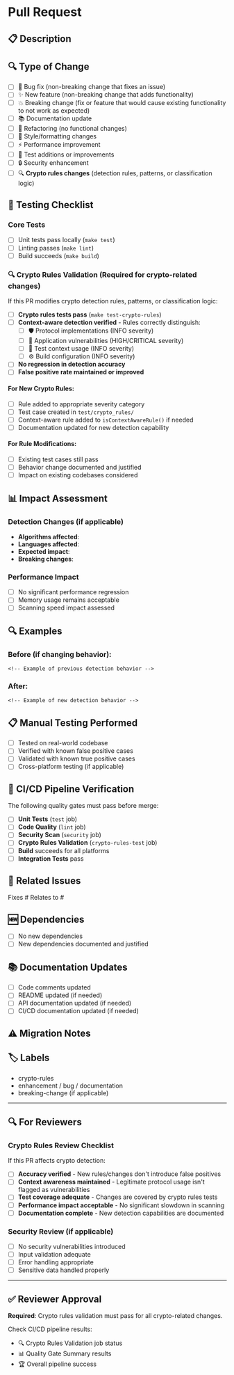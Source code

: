 # Pull Request

## 📋 Description

<!-- Briefly describe what this PR changes and why -->

## 🔍 Type of Change

- [ ] 🐛 Bug fix (non-breaking change that fixes an issue)
- [ ] ✨ New feature (non-breaking change that adds functionality) 
- [ ] 💥 Breaking change (fix or feature that would cause existing functionality to not work as expected)
- [ ] 📚 Documentation update
- [ ] 🔧 Refactoring (no functional changes)
- [ ] 🎨 Style/formatting changes
- [ ] ⚡ Performance improvement
- [ ] 🧪 Test additions or improvements
- [ ] 🔒 Security enhancement
- [ ] 🔍 **Crypto rules changes** (detection rules, patterns, or classification logic)

## 🧪 Testing Checklist

### Core Tests
- [ ] Unit tests pass locally (`make test`)
- [ ] Linting passes (`make lint`)
- [ ] Build succeeds (`make build`)

### 🔍 Crypto Rules Validation (Required for crypto-related changes)

If this PR modifies crypto detection rules, patterns, or classification logic:

- [ ] **Crypto rules tests pass** (`make test-crypto-rules`)
- [ ] **Context-aware detection verified** - Rules correctly distinguish:
  - [ ] 🛡️ Protocol implementations (INFO severity)
  - [ ] 🚨 Application vulnerabilities (HIGH/CRITICAL severity)  
  - [ ] 🧪 Test context usage (INFO severity)
  - [ ] ⚙️ Build configuration (INFO severity)
- [ ] **No regression in detection accuracy**
- [ ] **False positive rate maintained or improved**

#### For New Crypto Rules:
- [ ] Rule added to appropriate severity category
- [ ] Test case created in `test/crypto_rules/`
- [ ] Context-aware rule added to `isContextAwareRule()` if needed
- [ ] Documentation updated for new detection capability

#### For Rule Modifications:
- [ ] Existing test cases still pass
- [ ] Behavior change documented and justified
- [ ] Impact on existing codebases considered

## 📊 Impact Assessment

### Detection Changes (if applicable)
- **Algorithms affected**: <!-- e.g., RSA, MD5, SHA-1 -->
- **Languages affected**: <!-- e.g., Go, Java, C -->
- **Expected impact**: <!-- e.g., 20% reduction in false positives -->
- **Breaking changes**: <!-- Any changes that affect existing rule behavior -->

### Performance Impact
- [ ] No significant performance regression
- [ ] Memory usage remains acceptable
- [ ] Scanning speed impact assessed

## 🔍 Examples

### Before (if changing behavior):
```
<!-- Example of previous detection behavior -->
```

### After:
```
<!-- Example of new detection behavior -->
```

## 📋 Manual Testing Performed

<!-- Describe specific testing scenarios you ran -->

- [ ] Tested on real-world codebase
- [ ] Verified with known false positive cases
- [ ] Validated with known true positive cases
- [ ] Cross-platform testing (if applicable)

## 🚀 CI/CD Pipeline Verification

The following quality gates must pass before merge:

- [ ] **Unit Tests** (`test` job)
- [ ] **Code Quality** (`lint` job)
- [ ] **Security Scan** (`security` job)  
- [ ] **Crypto Rules Validation** (`crypto-rules-test` job)
- [ ] **Build** succeeds for all platforms
- [ ] **Integration Tests** pass

## 🔗 Related Issues

<!-- Link to related issues -->
Fixes #
Relates to #

## 🆕 Dependencies

<!-- List any new dependencies added -->
- [ ] No new dependencies
- [ ] New dependencies documented and justified

## 📚 Documentation Updates

- [ ] Code comments updated
- [ ] README updated (if needed)
- [ ] API documentation updated (if needed)
- [ ] CI/CD documentation updated (if needed)

## ⚠️ Migration Notes

<!-- If this is a breaking change, describe migration steps -->

## 🏷️ Labels

<!-- Add appropriate labels -->
- crypto-rules
- enhancement / bug / documentation
- breaking-change (if applicable)

---

## 🔍 For Reviewers

### Crypto Rules Review Checklist

If this PR affects crypto detection:

- [ ] **Accuracy verified** - New rules/changes don't introduce false positives
- [ ] **Context awareness maintained** - Legitimate protocol usage isn't flagged as vulnerabilities
- [ ] **Test coverage adequate** - Changes are covered by crypto rules tests
- [ ] **Performance impact acceptable** - No significant slowdown in scanning
- [ ] **Documentation complete** - New detection capabilities are documented

### Security Review (if applicable)

- [ ] No security vulnerabilities introduced
- [ ] Input validation adequate
- [ ] Error handling appropriate
- [ ] Sensitive data handled properly

---

## ✅ Reviewer Approval

<!-- Reviewers: Please verify crypto rules validation passes before approving -->

**Required**: Crypto rules validation must pass for all crypto-related changes.

Check CI/CD pipeline results: 
- 🔍 Crypto Rules Validation job status
- 📊 Quality Gate Summary results
- 🏆 Overall pipeline success 